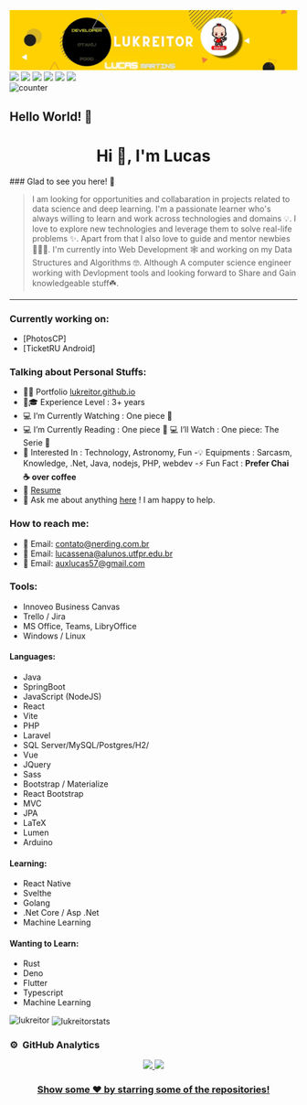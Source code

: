 ![banner](https://raw.githubusercontent.com/lukreitor/lukreitor/master/PicsArt_07-21-08.59.54.jpg)
[<img src="https://img.shields.io/badge/twitter-%231DA1F2.svg?&style=for-the-badge&logo=twitter&logoColor=white" />](https://twitter.com/lukreitor) 
[<img src="https://img.shields.io/badge/linkedin-%230077B5.svg?&style=for-the-badge&logo=linkedin&logoColor=white" />](https://www.linkedin.com/in/lucasmartins-2001-2018/) 
[<img src = "https://img.shields.io/badge/instagram-%23E4405F.svg?&style=for-the-badge&logo=instagram&logoColor=white">](https://www.instagram.com/lucas15_m.s/) 
[<img src = "https://img.shields.io/badge/telegram-%233498DB.svg?&style=for-the-badge&logo=telegram&logoColor=white">](https://t.me/lukreitor/) 
[<img src = "https://img.shields.io/badge/facebook-%231877F2.svg?&style=for-the-badge&logo=facebook&logoColor=white">](https://www.facebook.com/profile.php?id=100008448453915) 
[<img src="https://img.shields.io/badge/DEV.TO-%230A0A0A.svg?&style=for-the-badge&logo=dev-dot-to&logoColor=white" />](https://dev.to/username)  
![counter](https://komarev.com/ghpvc/?username=ptprashanttripathi&style=flat-square)

## Hello World! 👋

<!--
**lukreitor/lukreitor** is a ✨ _special_ ✨ repository because its `README.md` (this file) appears on your GitHub profile.

Here are some ideas to get you started:

- 🔭 I’m currently working on ...
- 🌱 I’m currently learning ...
- 👯 I’m looking to collaborate on ...
- 🤔 I’m looking for help with ...
- 💬 Ask me about ...
- 📫 How to reach me: ...
- 😄 Pronouns: ...
- ⚡ Fun fact: ...
-->

<h1 align="center">Hi 👋, I'm Lucas</h1>
### Glad to see you here! 🤩 &nbsp; 

>I am looking for opportunities and collabaration in projects related to data science and deep learning. I'm a passionate learner who's always willing to learn and work across technologies and domains 💡. I love to explore new technologies and leverage them to solve real-life problems ✨. Apart from that I also love to guide and mentor newbies 👨🏻‍💻. I'm currently into Web Development 🕸️ and working on my Data Structures and Algorithms 🤓. Although A computer science engineer working with Devlopment tools and looking forward to Share and Gain knowledgeable stuff☘️.



---

### Currently working on:
- [PhotosCP]
- [TicketRU Android]

### Talking about Personal Stuffs:

- 👨‍💻 Portfolio  [lukreitor.github.io](https://lukreitor.github.io)
- 👨🎓 Experience Level : 3+ years
- 💻 I’m Currently Watching : One piece 🚀
-  💻 I’m Currently Reading : One piece 🚀
 💻 I’ll Watch : One piece: The Serie 🚀
- 🧩 Interested In : Technology, Astronomy, Fun
-💡 Equipments : Sarcasm, Knowledge, .Net, Java, nodejs, PHP, webdev
-⚡ Fun Fact : **Prefer Chai ☕  over coffee**
- 📝 [Resume](https://lucassena.hackerresume.io/857b5016-3f86-4798-a1de-cae950febf6f)
- 💬 Ask me about anything [here](https://github.com/lukreitor/lukreitor/discussions/3) ! I am happy to help.


### How to reach me:

- 📧 Email: contato@nerding.com.br
- 📧 Email: lucassena@alunos.utfpr.edu.br
- 📧 Email: auxlucas57@gmail.com

### Tools:
- Innoveo Business Canvas
- Trello / Jira
- MS Office, Teams, LibryOffice
- Windows / Linux


#### Languages:

- Java
- SpringBoot
- JavaScript (NodeJS)
- React
- Vite
- PHP
- Laravel
- SQL Server/MySQL/Postgres/H2/
- Vue
- JQuery
- Sass
- Bootstrap / Materialize
- React Bootstrap
- MVC
- JPA
- LaTeX
- Lumen
- Arduino

#### Learning:

- React Native
- Svelthe
- Golang
- .Net Core / Asp .Net
- Machine Learning

#### Wanting to Learn:

- Rust
- Deno
- Flutter
- Typescript
- Machine Learning

<p><img align="left" src="https://github-readme-stats.vercel.app/api/top-langs?username=lukreitor&show_icons=true&locale=en&layout=compact" alt="lukreitor" /></p>

<p>&nbsp;<img align="center" src="https://github-readme-stats.vercel.app/api?username=lukreitor&show_icons=true&locale=en" alt="lukreitorstats" /></p>

### ⚙️ &nbsp;GitHub Analytics

<p align="center">
<a href="https://github.com/PtPrashantTripathi">
  <img height="180em" src="https://github-readme-stats-eight-theta.vercel.app/api?username=lukreitor&show_icons=true&theme=vue-dark&include_all_commits=true&count_private=true" />
  <img height="180em" src="https://github-readme-stats-eight-theta.vercel.app/api/top-langs/?username=lukreitor&layout=compact&exclude_lang=java+r&theme=vue-dark" />
</p>

<div align="center">

### Show some ❤️ by starring some of the repositories!
